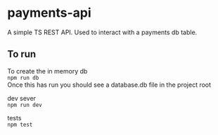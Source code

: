# payments-api

A simple TS REST API.
Used to interact with a payments db table.

## To run

To create the in memory db  
`npm run db`  
Once this has run you should see a database.db file in the project root

dev sever  
`npm run dev`

tests  
`npm test`

